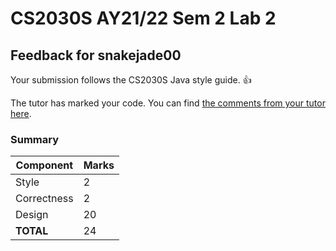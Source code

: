 # CS2030S AY21/22 Sem 2 Lab 2
## Feedback for snakejade00
Your submission follows the CS2030S Java style guide. :+1:

The tutor has marked your code. You can find [the comments from your tutor here](https://www.github.com/nus-cs2030s-2122-s2/lab2-snakejade00/commit/a0f934cdd6f864d9e2172d781a80fe3590fa45c2).
### Summary

| Component | Marks |
|-----------|-------|
| Style | 2 |
| Correctness | 2 |
| Design | 20 |
| **TOTAL** | 24 |
